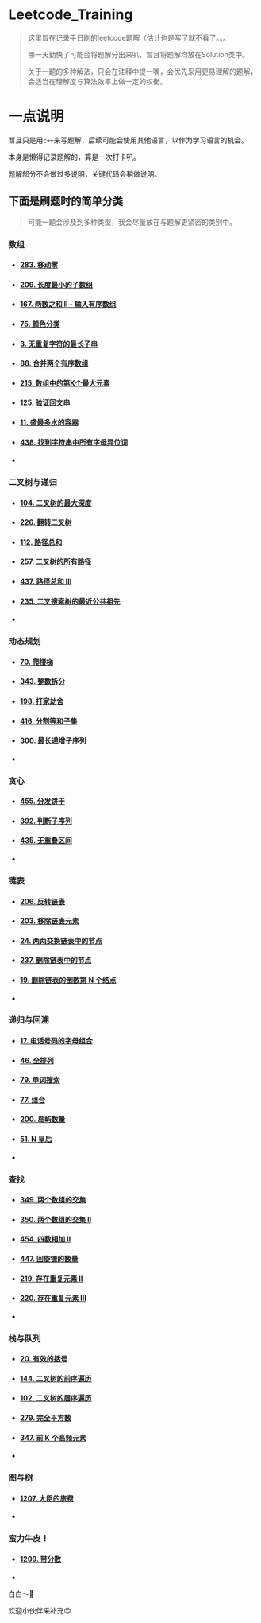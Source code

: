 # Leetcode_Training

>这里旨在记录平日刷的leetcode题解（估计也是写了就不看了。。。
>
>
>
>哪一天勤快了可能会将题解分出来叭，暂且将题解均放在Solution类中。
>
>
>
>关于一题的多种解法，只会在注释中提一嘴，会优先采用更易理解的题解，会适当在理解度与算法效率上做一定的权衡。



# 一点说明

暂且只是用`c++`来写题解，后续可能会使用其他语言，以作为学习语言的机会。

本身是懒得记录题解的，算是一次打卡叭。

题解部分不会做过多说明，关键代码会稍做说明。



## 下面是刷题时的简单分类

> 可能一题会涉及到多种类型，我会尽量放在与题解更紧密的类别中。



### 数组

- #### [283. 移动零](https://leetcode-cn.com/problems/move-zeroes/)

- #### [209. 长度最小的子数组](https://leetcode-cn.com/problems/minimum-size-subarray-sum/)

- #### [167. 两数之和 II - 输入有序数组](https://leetcode-cn.com/problems/two-sum-ii-input-array-is-sorted/)

- #### [75. 颜色分类](https://leetcode-cn.com/problems/sort-colors/)

- #### [3. 无重复字符的最长子串](https://leetcode-cn.com/problems/longest-substring-without-repeating-characters/)

- #### [88. 合并两个有序数组](https://leetcode-cn.com/problems/merge-sorted-array/)

- #### [215. 数组中的第K个最大元素](https://leetcode-cn.com/problems/kth-largest-element-in-an-array/)

- #### [125. 验证回文串](https://leetcode-cn.com/problems/valid-palindrome/)

- #### [11. 盛最多水的容器](https://leetcode-cn.com/problems/container-with-most-water/)

- #### [438. 找到字符串中所有字母异位词](https://leetcode-cn.com/problems/find-all-anagrams-in-a-string/)

- 





### 二叉树与递归

- #### [104. 二叉树的最大深度](https://leetcode-cn.com/problems/maximum-depth-of-binary-tree/)

- #### [226. 翻转二叉树](https://leetcode-cn.com/problems/invert-binary-tree/)

- #### [112. 路径总和](https://leetcode-cn.com/problems/path-sum/)

- #### [257. 二叉树的所有路径](https://leetcode-cn.com/problems/binary-tree-paths/)

- #### [437. 路径总和 III](https://leetcode-cn.com/problems/path-sum-iii/)

- #### [235. 二叉搜索树的最近公共祖先](https://leetcode-cn.com/problems/lowest-common-ancestor-of-a-binary-search-tree/)

- 





### 动态规划

- #### [70. 爬楼梯](https://leetcode-cn.com/problems/climbing-stairs/)

- #### [343. 整数拆分](https://leetcode-cn.com/problems/integer-break/)

- #### [198. 打家劫舍](https://leetcode-cn.com/problems/house-robber/)

- #### [416. 分割等和子集](https://leetcode-cn.com/problems/partition-equal-subset-sum/)

- #### [300. 最长递增子序列](https://leetcode-cn.com/problems/longest-increasing-subsequence/)

- 







### 贪心

- #### [455. 分发饼干](https://leetcode-cn.com/problems/assign-cookies/)

- #### [392. 判断子序列](https://leetcode-cn.com/problems/is-subsequence/)

- #### [435. 无重叠区间](https://leetcode-cn.com/problems/non-overlapping-intervals/)

- 







### 链表

- #### [206. 反转链表](https://leetcode-cn.com/problems/reverse-linked-list/)

- #### [203. 移除链表元素](https://leetcode-cn.com/problems/remove-linked-list-elements/)

- #### [24. 两两交换链表中的节点](https://leetcode-cn.com/problems/swap-nodes-in-pairs/)

- #### [237. 删除链表中的节点](https://leetcode-cn.com/problems/delete-node-in-a-linked-list/)

- #### [19. 删除链表的倒数第 N 个结点](https://leetcode-cn.com/problems/remove-nth-node-from-end-of-list/)

- 







### 递归与回溯

- #### [17. 电话号码的字母组合](https://leetcode-cn.com/problems/letter-combinations-of-a-phone-number/)

- #### [46. 全排列](https://leetcode-cn.com/problems/permutations/)

- #### [79. 单词搜索](https://leetcode-cn.com/problems/word-search/)

- #### [77. 组合](https://leetcode-cn.com/problems/combinations/)

- #### [200. 岛屿数量](https://leetcode-cn.com/problems/number-of-islands/)

- #### [51. N 皇后](https://leetcode-cn.com/problems/n-queens/)

- 







### 查找

- #### [349. 两个数组的交集](https://leetcode-cn.com/problems/intersection-of-two-arrays/)

- #### [350. 两个数组的交集 II](https://leetcode-cn.com/problems/intersection-of-two-arrays-ii/)

- #### [454. 四数相加 II](https://leetcode-cn.com/problems/4sum-ii/)

- #### [447. 回旋镖的数量](https://leetcode-cn.com/problems/number-of-boomerangs/)

- #### [219. 存在重复元素 II](https://leetcode-cn.com/problems/contains-duplicate-ii/)

- #### [220. 存在重复元素 III](https://leetcode-cn.com/problems/contains-duplicate-iii/)

- 







### 栈与队列

- #### [20. 有效的括号](https://leetcode-cn.com/problems/valid-parentheses/)

- #### [144. 二叉树的前序遍历](https://leetcode-cn.com/problems/binary-tree-preorder-traversal/)

- #### [102. 二叉树的层序遍历](https://leetcode-cn.com/problems/binary-tree-level-order-traversal/)

- #### [279. 完全平方数](https://leetcode-cn.com/problems/perfect-squares/)

- #### [347. 前 K 个高频元素](https://leetcode-cn.com/problems/top-k-frequent-elements/)

- 




### 图与树

- #### [1207. 大臣的旅费](https://www.acwing.com/problem/content/1209/)

- 





### 蛮力牛皮！
- #### [1209. 带分数](https://www.acwing.com/problem/content/description/1211/)

- 


白白～👋

欢迎小伙伴来补充😊